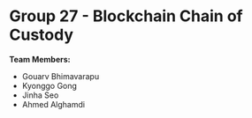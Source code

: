 # Group 27 - Blockchain Chain of Custody

**Team Members:**  
- Gouarv Bhimavarapu  
- Kyonggo Gong  
- Jinha Seo  
- Ahmed Alghamdi
